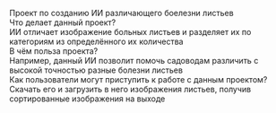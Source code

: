 Проект по созданию ИИ различающего боелезни листьев<br />
Что делает данный проект?<br />
ИИ отличает изображение больных листьев и разделяет их по категориям из определённого их количества<br />
В чём польза проекта?<br />
Например, данный ИИ позволит помочь садоводам различить с высокой точностью разные болезни листьев<br />
Как пользователи могут приступить к работе с данным проектом?<br />
Скачать его и загрузить в него изображения листьев, получив сортированные изображения на выходе<br />
